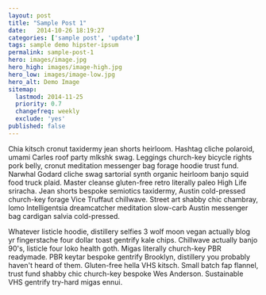 ```yaml
---
layout: post
title: "Sample Post 1"
date:   2014-10-26 18:19:27
categories: ['sample post', 'update']
tags: sample demo hipster-ipsum
permalink: sample-post-1
hero: images/image.jpg
hero_high: images/image-high.jpg
hero_low: images/image-low.jpg
hero_alt: Demo Image
sitemap:
  lastmod: 2014-11-25
  priority: 0.7
  changefreq: weekly
  exclude: 'yes'
published: false
---
```

Chia kitsch cronut taxidermy jean shorts heirloom. Hashtag cliche polaroid, umami Carles roof party mlkshk swag. Leggings church-key bicycle rights pork belly, cronut meditation messenger bag forage hoodie trust fund. Narwhal Godard cliche swag sartorial synth organic heirloom banjo squid food truck plaid. Master cleanse gluten-free retro literally paleo High Life sriracha. Jean shorts bespoke semiotics taxidermy, Austin cold-pressed church-key forage Vice Truffaut chillwave. Street art shabby chic chambray, lomo Intelligentsia dreamcatcher meditation slow-carb Austin messenger bag cardigan salvia cold-pressed.

<!-- more -->

Whatever listicle hoodie, distillery selfies 3 wolf moon vegan actually blog yr fingerstache four dollar toast gentrify kale chips. Chillwave actually banjo 90's, listicle four loko health goth. Migas literally church-key PBR readymade. PBR keytar bespoke gentrify Brooklyn, distillery you probably haven't heard of them. Gluten-free hella VHS kitsch. Small batch fap flannel, trust fund shabby chic church-key bespoke Wes Anderson. Sustainable VHS gentrify try-hard migas ennui.
